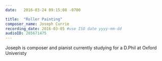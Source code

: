 ```yaml
---
date:   2016-03-24 09:15:08 -0700

title:  "Roller Painting"
composer_name: Joseph Currie
recording_date: 2016-03-05 #use ISO date yyyy-mm-dd
audioID: 265671475
---
```


Joseph is composer and pianist currently studying for a D.Phil at Oxford Univeristy

